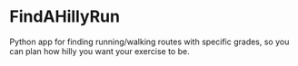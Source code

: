 # FindAHillyRun
Python app for finding running/walking routes with specific grades, so you can plan how hilly you want your exercise to be.
